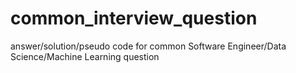 # common_interview_question
answer/solution/pseudo code for common Software Engineer/Data Science/Machine Learning question

